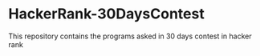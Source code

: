 # HackerRank-30DaysContest
This repository  contains the programs asked in 30 days contest in hacker rank
